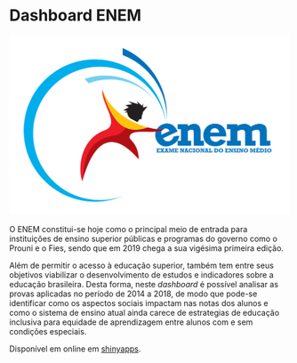 # Dashboard ENEM

![Dash](www/enem_logo.png)

O ENEM constitui-se hoje como o principal meio de entrada para instituições de ensino superior públicas e programas do governo como o Prouni e o Fies, sendo que em 2019 chega a sua vigésima primeira edição.

Além de permitir o acesso à educação superior, também tem entre seus objetivos viabilizar o desenvolvimento de estudos e indicadores sobre a educação brasileira. Desta forma, neste *dashboard* é possível analisar as provas aplicadas no período de 2014 a 2018, de modo que pode-se identificar como os aspectos sociais impactam nas notas dos alunos e como o sistema de ensino atual ainda carece de estrategias de educação inclusiva para equidade de aprendizagem entre alunos com e sem condições especiais.

Disponível em online em [shinyapps](https://wellingtonfsouza.shinyapps.io/dash_enem/). 
